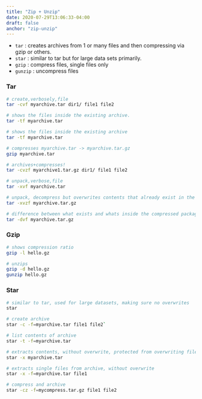 ```yaml
---
title: "Zip + Unzip"
date: 2020-07-29T13:06:33-04:00
draft: false
anchor: "zip-unzip"
---
```


- `tar` : creates archives from 1 or many files and then compressing via gzip or others.
- `star` : similar to tar but for large data sets primarily.
- `gzip` : compress files, single files only
- `gunzip` : uncompress files

### Tar

```bash
# create,verbosely,file
tar -cvf myarchive.tar dir1/ file1 file2

# shows the files inside the existing archive.
tar -tf myarchive.tar

# shows the files inside the existing archive
tar -tf myarchive.tar

# compresses myarchive.tar -> myarchive.tar.gz
gzip myarchive.tar

# archives+compresses!
tar -cvzf myarchive1.tar.gz dir1/ file1 file2

# unpack,verbose,file
tar -xvf myarchive.tar

# unpack, decompress but overwrites contents that already exist in the current directory
tar -xvzf myarchive.tar.gz

# difference between what exists and whats inside the compressed package
tar -dvf myarchive.tar.gz
```

### Gzip

```bash
# shows compression ratio
gzip -l hello.gz

# unzips
gzip -d hello.gz
gunzip hello.gz
```

### Star

```bash
# similar to tar, used for large datasets, making sure no overwrites
star

# create archive
star -c -f=myarchive.tar file1 file2`

# list contents of archive
star -t -f=myarchive.tar

# extracts contents, without overwrite, protected from overwriting files.
star -x myarchive.tar

# extracts single files from archive, without overwrite
star -x -f=myarchive.tar file1

# compress and archive
star -cz -f=mycompress.tar.gz file1 file2
```
